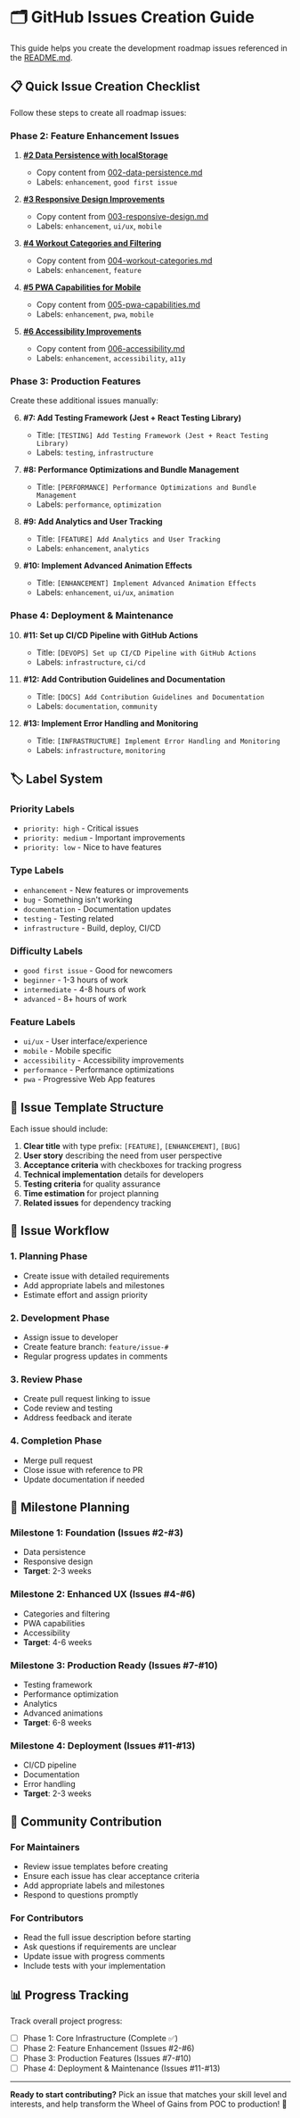# 🗂️ GitHub Issues Creation Guide

This guide helps you create the development roadmap issues referenced in the [README.md](../README.md).

## 📋 Quick Issue Creation Checklist

Follow these steps to create all roadmap issues:

### Phase 2: Feature Enhancement Issues

1. **[#2 Data Persistence with localStorage](https://github.com/SergeiGolos/wheel-of-gains/issues/new?template=002-data-persistence.md)**
   - Copy content from [002-data-persistence.md](./ISSUE_TEMPLATE/002-data-persistence.md)
   - Labels: `enhancement`, `good first issue`

2. **[#3 Responsive Design Improvements](https://github.com/SergeiGolos/wheel-of-gains/issues/new?template=003-responsive-design.md)**
   - Copy content from [003-responsive-design.md](./ISSUE_TEMPLATE/003-responsive-design.md)
   - Labels: `enhancement`, `ui/ux`, `mobile`

3. **[#4 Workout Categories and Filtering](https://github.com/SergeiGolos/wheel-of-gains/issues/new?template=004-workout-categories.md)**
   - Copy content from [004-workout-categories.md](./ISSUE_TEMPLATE/004-workout-categories.md)
   - Labels: `enhancement`, `feature`

4. **[#5 PWA Capabilities for Mobile](https://github.com/SergeiGolos/wheel-of-gains/issues/new?template=005-pwa-capabilities.md)**
   - Copy content from [005-pwa-capabilities.md](./ISSUE_TEMPLATE/005-pwa-capabilities.md)
   - Labels: `enhancement`, `pwa`, `mobile`

5. **[#6 Accessibility Improvements](https://github.com/SergeiGolos/wheel-of-gains/issues/new?template=006-accessibility.md)**
   - Copy content from [006-accessibility.md](./ISSUE_TEMPLATE/006-accessibility.md)
   - Labels: `enhancement`, `accessibility`, `a11y`

### Phase 3: Production Features

Create these additional issues manually:

6. **#7: Add Testing Framework (Jest + React Testing Library)**
   - Title: `[TESTING] Add Testing Framework (Jest + React Testing Library)`
   - Labels: `testing`, `infrastructure`

7. **#8: Performance Optimizations and Bundle Management**
   - Title: `[PERFORMANCE] Performance Optimizations and Bundle Management`
   - Labels: `performance`, `optimization`

8. **#9: Add Analytics and User Tracking**
   - Title: `[FEATURE] Add Analytics and User Tracking`
   - Labels: `enhancement`, `analytics`

9. **#10: Implement Advanced Animation Effects**
   - Title: `[ENHANCEMENT] Implement Advanced Animation Effects`
   - Labels: `enhancement`, `ui/ux`, `animation`

### Phase 4: Deployment & Maintenance

10. **#11: Set up CI/CD Pipeline with GitHub Actions**
    - Title: `[DEVOPS] Set up CI/CD Pipeline with GitHub Actions`
    - Labels: `infrastructure`, `ci/cd`

11. **#12: Add Contribution Guidelines and Documentation**
    - Title: `[DOCS] Add Contribution Guidelines and Documentation`
    - Labels: `documentation`, `community`

12. **#13: Implement Error Handling and Monitoring**
    - Title: `[INFRASTRUCTURE] Implement Error Handling and Monitoring`
    - Labels: `infrastructure`, `monitoring`

## 🏷️ Label System

### Priority Labels
- `priority: high` - Critical issues
- `priority: medium` - Important improvements
- `priority: low` - Nice to have features

### Type Labels
- `enhancement` - New features or improvements
- `bug` - Something isn't working
- `documentation` - Documentation updates
- `testing` - Testing related
- `infrastructure` - Build, deploy, CI/CD

### Difficulty Labels
- `good first issue` - Good for newcomers
- `beginner` - 1-3 hours of work
- `intermediate` - 4-8 hours of work
- `advanced` - 8+ hours of work

### Feature Labels
- `ui/ux` - User interface/experience
- `mobile` - Mobile specific
- `accessibility` - Accessibility improvements
- `performance` - Performance optimizations
- `pwa` - Progressive Web App features

## 📝 Issue Template Structure

Each issue should include:

1. **Clear title** with type prefix: `[FEATURE]`, `[ENHANCEMENT]`, `[BUG]`
2. **User story** describing the need from user perspective
3. **Acceptance criteria** with checkboxes for tracking progress
4. **Technical implementation** details for developers
5. **Testing criteria** for quality assurance
6. **Time estimation** for project planning
7. **Related issues** for dependency tracking

## 🔄 Issue Workflow

### 1. Planning Phase
- Create issue with detailed requirements
- Add appropriate labels and milestones
- Estimate effort and assign priority

### 2. Development Phase
- Assign issue to developer
- Create feature branch: `feature/issue-#`
- Regular progress updates in comments

### 3. Review Phase
- Create pull request linking to issue
- Code review and testing
- Address feedback and iterate

### 4. Completion Phase
- Merge pull request
- Close issue with reference to PR
- Update documentation if needed

## 🎯 Milestone Planning

### Milestone 1: Foundation (Issues #2-#3)
- Data persistence
- Responsive design
- **Target**: 2-3 weeks

### Milestone 2: Enhanced UX (Issues #4-#6)
- Categories and filtering
- PWA capabilities
- Accessibility
- **Target**: 4-6 weeks

### Milestone 3: Production Ready (Issues #7-#10)
- Testing framework
- Performance optimization
- Analytics
- Advanced animations
- **Target**: 6-8 weeks

### Milestone 4: Deployment (Issues #11-#13)
- CI/CD pipeline
- Documentation
- Error handling
- **Target**: 2-3 weeks

## 🤝 Community Contribution

### For Maintainers
- Review issue templates before creating
- Ensure each issue has clear acceptance criteria
- Add appropriate labels and milestones
- Respond to questions promptly

### For Contributors
- Read the full issue description before starting
- Ask questions if requirements are unclear
- Update issue with progress comments
- Include tests with your implementation

## 📊 Progress Tracking

Track overall project progress:
- [ ] Phase 1: Core Infrastructure (Complete ✅)
- [ ] Phase 2: Feature Enhancement (Issues #2-#6)
- [ ] Phase 3: Production Features (Issues #7-#10)
- [ ] Phase 4: Deployment & Maintenance (Issues #11-#13)

---

**Ready to start contributing?** Pick an issue that matches your skill level and interests, and help transform the Wheel of Gains from POC to production! 🚀